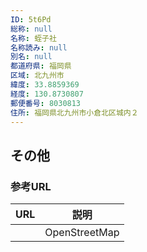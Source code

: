 ```yaml
---
ID: 5t6Pd
総称: null
名称: 蛭子社
名称読み: null
別名: null
都道府県: 福岡県
区域: 北九州市
緯度: 33.8859369
経度: 130.8730807
郵便番号: 8030813
住所: 福岡県北九州市小倉北区城内２
---
```


## その他

### 参考URL

| URL | 説明          |
| --- | ------------- |
|     | OpenStreetMap |
